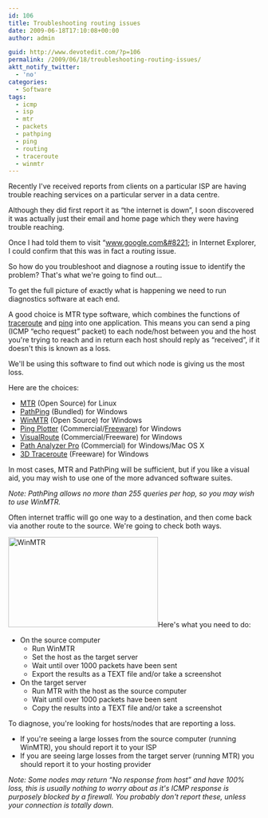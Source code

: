 ```yaml
---
id: 106
title: Troubleshooting routing issues
date: 2009-06-18T17:10:08+00:00
author: admin

guid: http://www.devotedit.com/?p=106
permalink: /2009/06/18/troubleshooting-routing-issues/
aktt_notify_twitter:
  - 'no'
categories:
  - Software
tags:
  - icmp
  - isp
  - mtr
  - packets
  - pathping
  - ping
  - routing
  - traceroute
  - winmtr
---
```

Recently I've received reports from clients on a particular ISP are having trouble reaching services on a particular server in a data centre.

Although they did first report it as &#8220;the internet is down&#8221;, I soon discovered it was actually just their email and home page which they were having trouble reaching.

Once I had told them to visit &#8220;www.google.com&#8221; in Internet Explorer, I could confirm that this was in fact a routing issue.

So how do you troubleshoot and diagnose a routing issue to identify the problem? That's what we're going to find out&#8230;

<!--more-->To get the full picture of exactly what is happening we need to run diagnostics software at each end.

A good choice is MTR type software, which combines the functions of [traceroute](http://en.wikipedia.org/wiki/Traceroute) and [ping](http://en.wikipedia.org/wiki/Ping) into one application. This means you can send a ping (ICMP &#8220;echo request&#8221; packet) to each node/host between you and the host you're trying to reach and in return each host should reply as &#8220;received&#8221;, if it doesn't this is known as a loss.

We'll be using this software to find out which node is giving us the most loss.

Here are the choices:

  * [MTR](http://www.bitwizard.nl/mtr/) (Open Source) for Linux
  * [PathPing](http://en.wikipedia.org/wiki/Pathping) (Bundled) for Windows
  * [WinMTR](http://winmtr.sourceforge.net/) (Open Source) for Windows
  * [Ping Plotter](http://www.pingplotter.com/) (Commercial/[Freeware](http://www.pingplotter.com/freeware.html)) for Windows
  * [VisualRoute](http://visualroute.visualware.com/) (Commercial/Freeware) for Windows
  * [Path Analyzer Pro](http://www.pathanalyzer.com/) (Commercial) for Windows/Mac OS X
  * [3D Traceroute](http://www.d3tr.com/) (Freeware) for Windows

In most cases, MTR and PathPing will be sufficient, but if you like a visual aid, you may wish to use one of the more advanced software suites.

_Note: PathPing allows no more than 255 queries per hop, so you may wish to use WinMTR._

<span>Often internet traffic will go one way to a destination, and then come back via another route to the source. We're going to check both ways.<br /> </span>

<span><a href="/wp-content/uploads/2009/06/winmtr.jpg"><img class="alignright" title="WinMTR" src="/wp-content/uploads/2009/06/winmtr-300x181.jpg" alt="WinMTR" width="300" height="181" /></a></span>Here's what you need to do:

  * On the source computer 
      * Run WinMTR
      * Set the host as the target server
      * Wait until over 1000 packets have been sent
      * Export the results as a TEXT file and/or take a screenshot
  * On the target server 
      * Run MTR with the host as the source computer
      * Wait until over 1000 packets have been sent
      * Copy the results into a TEXT file and/or take a screenshot

<span>To diagnose, you're looking for hosts/nodes that are reporting a loss.</span>

  * <span>If you're seeing a large losses from the source computer (running WinMTR), you should report it to your ISP</span>
  * <span>If you are seeing large losses from the target server (running MTR) you should report it to your hosting provider<br /> </span>

<span><em>Note: Some nodes may return &#8220;No response from host&#8221; and have 100% loss, this is usually nothing to worry about as it's ICMP response is purposely blocked by a firewall. You probably don't report these, unless your connection is totally down.<br /> </em></span>